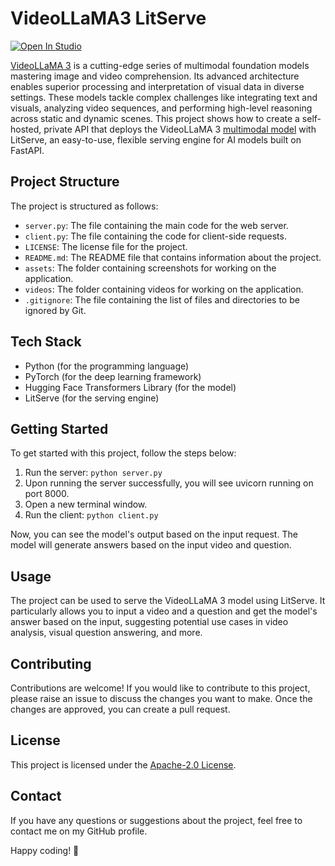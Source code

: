 # VideoLLaMA3 LitServe

[![Open In Studio](https://pl-bolts-doc-images.s3.us-east-2.amazonaws.com/app-2/studio-badge.svg)](https://lightning.ai/sitammeur/studios/videollama3-litserve)

[VideoLLaMA 3](https://huggingface.co/collections/DAMO-NLP-SG/videollama3-678cdda9281a0e32fe79af15) is a cutting-edge series of multimodal foundation models mastering image and video comprehension. Its advanced architecture enables superior processing and interpretation of visual data in diverse settings. These models tackle complex challenges like integrating text and visuals, analyzing video sequences, and performing high-level reasoning across static and dynamic scenes. This project shows how to create a self-hosted, private API that deploys the VideoLLaMA 3 [multimodal model](https://huggingface.co/DAMO-NLP-SG/VideoLLaMA3-2B) with LitServe, an easy-to-use, flexible serving engine for AI models built on FastAPI.

## Project Structure

The project is structured as follows:

- `server.py`: The file containing the main code for the web server.
- `client.py`: The file containing the code for client-side requests.
- `LICENSE`: The license file for the project.
- `README.md`: The README file that contains information about the project.
- `assets`: The folder containing screenshots for working on the application.
- `videos`: The folder containing videos for working on the application.
- `.gitignore`: The file containing the list of files and directories to be ignored by Git.

## Tech Stack

- Python (for the programming language)
- PyTorch (for the deep learning framework)
- Hugging Face Transformers Library (for the model)
- LitServe (for the serving engine)

## Getting Started

To get started with this project, follow the steps below:

1. Run the server: `python server.py`
2. Upon running the server successfully, you will see uvicorn running on port 8000.
3. Open a new terminal window.
4. Run the client: `python client.py`

Now, you can see the model's output based on the input request. The model will generate answers based on the input video and question.

## Usage

The project can be used to serve the VideoLLaMA 3 model using LitServe. It particularly allows you to input a video and a question and get the model's answer based on the input, suggesting potential use cases in video analysis, visual question answering, and more.

## Contributing

Contributions are welcome! If you would like to contribute to this project, please raise an issue to discuss the changes you want to make. Once the changes are approved, you can create a pull request.

## License

This project is licensed under the [Apache-2.0 License](LICENSE).

## Contact

If you have any questions or suggestions about the project, feel free to contact me on my GitHub profile.

Happy coding! 🚀
